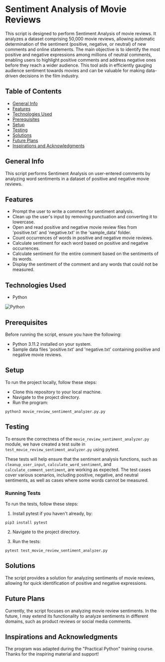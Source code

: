 # Sentiment Analysis of Movie Reviews

This script is designed to perform Sentiment Analysis of movie reviews. It analyzes a dataset comprising 50,000 movie reviews, allowing automatic determination of the sentiment (positive, negative, or neutral) of new comments and online statements. The main objective is to identify the most positive and negative expressions among millions of neutral comments, enabling users to highlight positive comments and address negative ones before they reach a wider audience. This tool aids in efficiently gauging audience sentiment towards movies and can be valuable for making data-driven decisions in the film industry.

## Table of Contents
* [General Info](#general-info)
* [Features](#features)
* [Technologies Used](#technologies-used)
* [Prerequisites](#prerequisites)
* [Setup](#setup)
* [Testing](#testing)
* [Solutions](#solutions)
* [Future Plans](#future-plans)
* [Inspirations and Acknowledgments](#inspirations-and-acknowledgments)

## General Info
This script performs Sentiment Analysis on user-entered comments by analyzing word sentiments in a dataset of positive and negative movie reviews.

## Features
* Prompt the user to write a comment for sentiment analysis.
* Clean up the user's input by removing punctuation and converting it to lowercase.
* Open and read positive and negative movie review files from 'positive.txt' and 'negative.txt' in the 'sample_data' folder.
* Count occurrences of words in positive and negative movie reviews.
* Calculate sentiment for each word based on positive and negative occurrences.
* Calculate sentiment for the entire comment based on the sentiments of its words.
* Display the sentiment of the comment and any words that could not be measured.

## Technologies Used
* Python

![Python](https://img.shields.io/badge/python-3670A0?style=for-the-badge&logo=python&logoColor=ffdd54)

## Prerequisites
Before running the script, ensure you have the following:
* Python 3.11.2 installed on your system.
* Sample data files 'positive.txt' and 'negative.txt' containing positive and negative movie reviews.

## Setup
To run the project locally, follow these steps:

- Clone this repository to your local machine.
- Navigate to the project directory.
- Run the program:
```
python3 movie_review_sentiment_analyzer.py.py
```

## Testing
To ensure the correctness of the `movie_review_sentiment_analyzer.py` module, we have created a test suite in `test_movie_review_sentiment_analyzer.py` using pytest.

These tests will help ensure that the sentiment analysis functions, such as `cleanup_user_input`, `calculate_word_sentiment`, and `calculate_comment_sentiment`, are working as expected. The test cases cover various scenarios, including positive, negative, and neutral sentiments, as well as cases where some words cannot be measured.

### Running Tests
To run the tests, follow these steps:

1. Install pytest if you haven't already, by:
``` 
pip3 install pytest
```
2. Navigate to the project directory.

3. Run the tests:
```
pytest test_movie_review_sentiment_analyzer.py
```

## Solutions
The script provides a solution for analyzing sentiments of movie reviews, allowing for quick identification of positive and negative expressions.


## Future Plans
Currently, the script focuses on analyzing movie review sentiments. In the future, I may extend its functionality to analyze sentiments in different domains, such as product reviews or social media comments.

## Inspirations and Acknowledgments
The program was adapted during the "Practical Python" training course. Thanks for the inspiring material and support!

